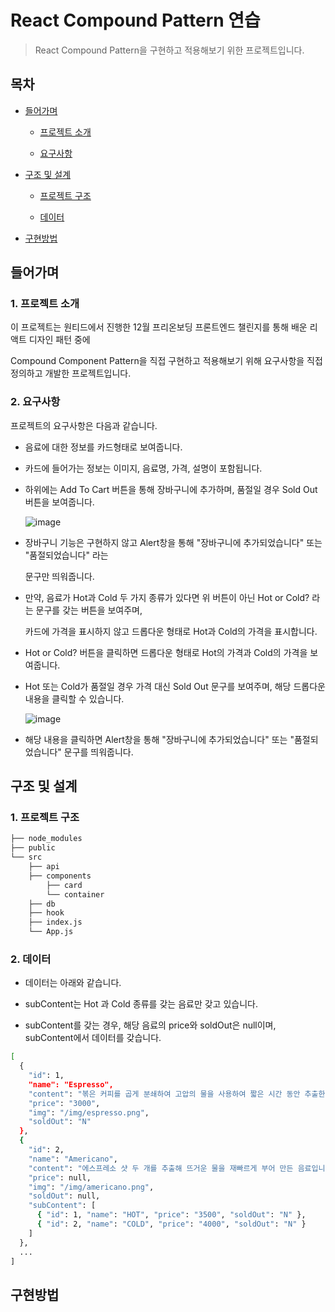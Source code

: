 # React Compound Pattern 연습

> React Compound Pattern을 구현하고 적용해보기 위한 프로젝트입니다.

## 목차

- [들어가며](#들어가며)

  - [프로젝트 소개](#1-프로젝트-소개)

  - [요구사항](#2-요구사항)

- [구조 및 설계](#구조-및-설계)

  - [프로젝트 구조](#1-프로젝트-구조)

  - [데이터](#2-데이터)

- [구현방법](#구현방법)

## 들어가며

### 1. 프로젝트 소개

이 프로젝트는 원티드에서 진행한 12월 프리온보딩 프론트엔드 챌린지를 통해 배운 리액트 디자인 패턴 중에

Compound Component Pattern을 직접 구현하고 적용해보기 위해 요구사항을 직접 정의하고 개발한 프로젝트입니다.

### 2. 요구사항

프로젝트의 요구사항은 다음과 같습니다.

- 음료에 대한 정보를 카드형태로 보여줍니다.

- 카드에 들어가는 정보는 이미지, 음료명, 가격, 설명이 포함됩니다.

- 하위에는 Add To Cart 버튼을 통해 장바구니에 추가하며, 품절일 경우 Sold Out 버튼을 보여줍니다.

  ![image](https://github.com/jeehwan-lee/react_compound_pattern/assets/26796099/f918c3ea-62eb-492e-a8e8-d454ce7afebe)

- 장바구니 기능은 구현하지 않고 Alert창을 통해 "장바구니에 추가되었습니다" 또는 "품절되었습니다" 라는

  문구만 띄워줍니다.

- 만약, 음료가 Hot과 Cold 두 가지 종류가 있다면 위 버튼이 아닌 Hot or Cold? 라는 문구를 갖는 버튼을 보여주며,

  카드에 가격을 표시하지 않고 드롭다운 형태로 Hot과 Cold의 가격을 표시합니다.

- Hot or Cold? 버튼을 클릭하면 드롭다운 형태로 Hot의 가격과 Cold의 가격을 보여줍니다.

- Hot 또는 Cold가 품절일 경우 가격 대신 Sold Out 문구를 보여주며, 해당 드롭다운 내용을 클릭할 수 있습니다.

  ![image](https://github.com/jeehwan-lee/react_compound_pattern/assets/26796099/6a42c779-c143-49be-90ff-8f74c28366c8)

- 해당 내용을 클릭하면 Alert창을 통해 "장바구니에 추가되었습니다" 또는 "품절되었습니다" 문구를 띄워줍니다.

## 구조 및 설계

### 1. 프로젝트 구조

```bash
├── node_modules
├── public
└── src
    ├── api
    ├── components
        ├── card
        └── container
    ├── db
    ├── hook
    ├── index.js
    └── App.js
```

### 2. 데이터

- 데이터는 아래와 같습니다.

- subContent는 Hot 과 Cold 종류를 갖는 음료만 갖고 있습니다.

- subContent를 갖는 경우, 해당 음료의 price와 soldOut은 null이며, subContent에서 데이터를 갖습니다.

```bash
[
  {
    "id": 1,
    "name": "Espresso",
    "content": "볶은 커피를 곱게 분쇄하여 고압의 물을 사용하여 짧은 시간 동안 추출한 음료입니다.",
    "price": "3000",
    "img": "/img/espresso.png",
    "soldOut": "N"
  },
  {
    "id": 2,
    "name": "Americano",
    "content": "에스프레소 샷 두 개를 추출해 뜨거운 물을 재빠르게 부어 만든 음료입니다.",
    "price": null,
    "img": "/img/americano.png",
    "soldOut": null,
    "subContent": [
      { "id": 1, "name": "HOT", "price": "3500", "soldOut": "N" },
      { "id": 2, "name": "COLD", "price": "4000", "soldOut": "N" }
    ]
  },
  ...
]
```

## 구현방법
